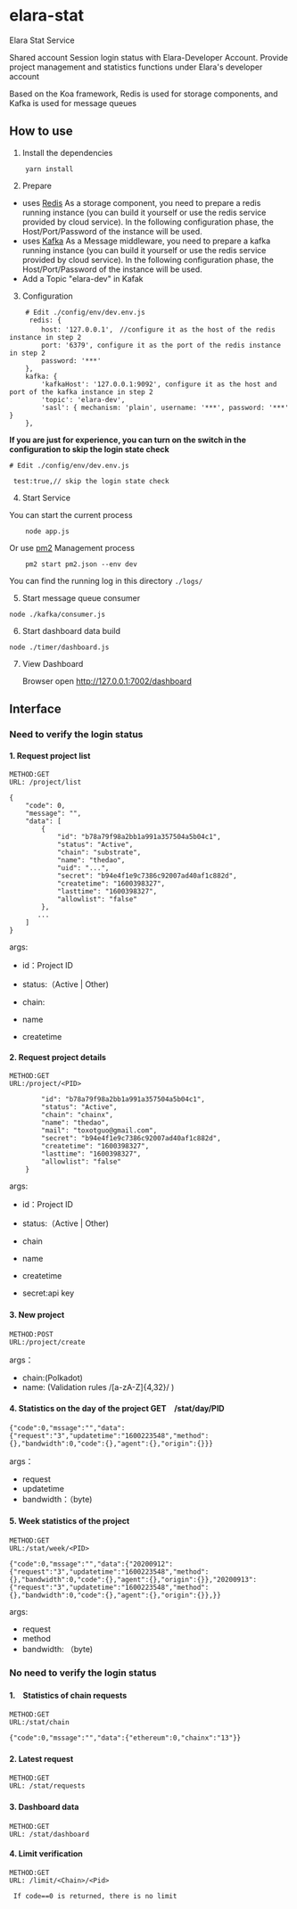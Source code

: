 # elara-stat
Elara Stat Service

Shared account Session login status with Elara-Developer Account.
Provide project management and statistics functions under Elara's developer account

Based on the Koa framework, Redis is used for storage components, and Kafka is used for message queues

## How to use 
 1. Install the dependencies
```
    yarn install 
```
2. Prepare

- uses [Redis](https://github.com/redis/redis) As a storage component, you need to prepare a redis running instance (you can build it yourself or use the redis service provided by cloud service). In the following configuration phase, the Host/Port/Password of the instance will be used.
- uses [Kafka](http://kafka.apache.org/) As a Message middleware, you need to prepare a kafka running instance (you can build it yourself or use the redis service provided by cloud service). In the following configuration phase, the Host/Port/Password of the instance will be used.
- Add a Topic "elara-dev" in Kafak

3. Configuration
```
    # Edit ./config/env/dev.env.js
     redis: {
        host: '127.0.0.1',　//configure it as the host of the redis instance in step 2
        port: '6379', configure it as the port of the redis instance in step 2
        password: '***'
    },
    kafka: {
        'kafkaHost': '127.0.0.1:9092', configure it as the host and port of the kafka instance in step 2
        'topic': 'elara-dev',
        'sasl': { mechanism: 'plain', username: '***', password: '***' }
    },
```

**If you are just for experience, you can turn on the switch in the configuration to skip the login state check**

```
# Edit ./config/env/dev.env.js

 test:true,// skip the login state check

```
 4. Start Service
 
 You can start the current process

```
    node app.js
```

Or use [pm2](https://github.com/Unitech/pm2) Management process


```
    pm2 start pm2.json --env dev
```

You can find the running log in this directory `./logs/`



5. Start message queue consumer

```
node ./kafka/consumer.js
```

6. Start dashboard data build
```
node ./timer/dashboard.js
```
7. View Dashboard

    Browser open http://127.0.0.1:7002/dashboard

## Interface

###  Need to verify the login status
#### 1. Request project  list 

    METHOD:GET
    URL: /project/list


  ```
  {
      "code": 0,
      "message": "",
      "data": [
          {
              "id": "b78a79f98a2bb1a991a357504a5b04c1",
              "status": "Active",
              "chain": "substrate",
              "name": "thedao",
              "uid": "...",
              "secret": "b94e4f1e9c7386c92007ad40af1c882d",
              "createtime": "1600398327",
              "lasttime": "1600398327",
              "allowlist": "false"
          },
         ...
      ]
  }
  ```

args:

-  id：Project ID

- status:（Active | Other)

- chain:

- name

- createtime



#### 2. Request project  details 

    METHOD:GET 
    URL:/project/<PID>


```{
        "id": "b78a79f98a2bb1a991a357504a5b04c1",
        "status": "Active",
        "chain": "chainx",
        "name": "thedao",
        "mail": "toxotguo@gmail.com",
        "secret": "b94e4f1e9c7386c92007ad40af1c882d",
        "createtime": "1600398327",
        "lasttime": "1600398327",
        "allowlist": "false"
    }
```
args:
- id：Project ID

- status:（Active | Other)

- chain

-  name

- createtime

-   secret:api key

#### 3. New project　

    METHOD:POST 
    URL:/project/create

args：
- chain:(Polkadot)
- name:  (Validation rules /[a-zA-Z]{4,32}/ )

#### 4. Statistics on the day of the project  GET　/stat/day/PID


  ```
  {"code":0,"mssage":"","data":{"request":"3","updatetime":"1600223548","method":{},"bandwidth":0,"code":{},"agent":{},"origin":{}}}
  ```
args：

  - request
  - updatetime
  - bandwidth：（byte)

#### 5. Week statistics of the project　

    METHOD:GET 
    URL:/stat/week/<PID>


  ```
  {"code":0,"mssage":"","data":{"20200912":{"request":"3","updatetime":"1600223548","method":{},"bandwidth":0,"code":{},"agent":{},"origin":{}},"20200913":{"request":"3","updatetime":"1600223548","method":{},"bandwidth":0,"code":{},"agent":{},"origin":{}},}}		
  ```

args:
  - request
  - method
  - bandwidth: （byte)

  
### No need to verify the login status

#### 1.　Statistics of chain requests　

    METHOD:GET 
    URL:/stat/chain

  ```
  {"code":0,"mssage":"","data":{"ethereum":0,"chainx":"13"}}
  ```
#### 2. Latest request　
    METHOD:GET
    URL: /stat/requests
#### 3. Dashboard data　
    METHOD:GET
    URL: /stat/dashboard
#### 4. Limit verification     
    METHOD:GET
    URL: /limit/<Chain>/<Pid>

     If code==0 is returned, there is no limit